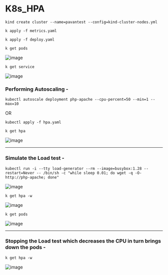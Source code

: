 # K8s_HPA


`kind create cluster --name=pavantest --config=kind-cluster-nodes.yml` 

`k apply -f metrics.yaml`

`k apply -f deploy.yaml`

`k get pods`

![image](https://github.com/user-attachments/assets/843a5833-4029-4dcc-b6fb-486768c81921)

`k get service`

![image](https://github.com/user-attachments/assets/ad52887a-5f60-4aa7-804e-e45e077d6779)

### Performing Autoscaling - 

`kubectl autoscale deployment php-apache --cpu-percent=50 --min=1 --max=10`

OR

`kubectl apply -f hpa.yaml`

`k get hpa`

![image](https://github.com/user-attachments/assets/7d9f3ff9-31d7-40da-aeb4-766666c6c69f)

---

### Simulate the Load test - 

`kubectl run -i --tty load-generator --rm --image=busybox:1.28 --restart=Never -- /bin/sh -c "while sleep 0.01; do wget -q -O- http://php-apache; done"`

![image](https://github.com/user-attachments/assets/c3999db7-f5e4-4b3c-b6e9-1f19fd61a2b2)

`k get hpa -w`

![image](https://github.com/user-attachments/assets/6292ffd9-a7bc-49a8-a640-377213e799f1)

`k get pods`

![image](https://github.com/user-attachments/assets/497ebd7e-c0a7-4295-bf1b-d863b6ed1efb)

---

### Stopping the Load test which decreases the CPU in turn brings down the pods - 

`k get hpa -w`

![image](https://github.com/user-attachments/assets/ed9324f0-0316-4756-a23c-4e904bc51ea1)

